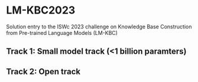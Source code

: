 # LM-KBC2023
Solution entry to the ISWc 2023 challenge on Knowledge Base Construction from Pre-trained Language Models (LM-KBC)

## Track 1: Small model track (<1 billion paramters)
## Track 2: Open track